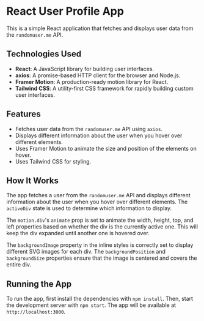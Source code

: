 # React User Profile App

This is a simple React application that fetches and displays user data from the `randomuser.me` API.

## Technologies Used

- **React**: A JavaScript library for building user interfaces.
- **axios**: A promise-based HTTP client for the browser and Node.js.
- **Framer Motion**: A production-ready motion library for React.
- **Tailwind CSS**: A utility-first CSS framework for rapidly building custom user interfaces.

## Features

- Fetches user data from the `randomuser.me` API using `axios`.
- Displays different information about the user when you hover over different elements.
- Uses Framer Motion to animate the size and position of the elements on hover.
- Uses Tailwind CSS for styling.

## How It Works

The app fetches a user from the `randomuser.me` API and displays different information about the user when you hover over different elements. The `activeDiv` state is used to determine which information to display.

The `motion.div`'s `animate` prop is set to animate the width, height, top, and left properties based on whether the div is the currently active one. This will keep the div expanded until another one is hovered over.

The `backgroundImage` property in the inline styles is correctly set to display different SVG images for each div. The `backgroundPosition` and `backgroundSize` properties ensure that the image is centered and covers the entire div.

## Running the App

To run the app, first install the dependencies with `npm install`. Then, start the development server with `npm start`. The app will be available at `http://localhost:3000`.
